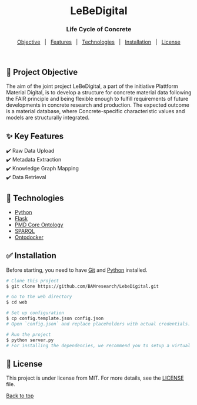 <h1 align="center">LeBeDigital</h1>
<h3 align="center">Life Cycle of Concrete</h3>


<p align="center">
  <a href="#dart-project-objective">Objective</a> &#xa0; | &#xa0; 
  <a href="#sparkles-key-features">Features</a> &#xa0; | &#xa0;
  <a href="#rocket-technologies">Technologies</a> &#xa0; | &#xa0;
  <a href="#white_check_mark-installation">Installation</a> &#xa0; | &#xa0;
  <a href="#memo-license">License</a> 
</p>

<br>

## :dart: Project Objective ##

The aim of the joint project LeBeDigital, a part of the initiative Plattform Material Digital, is to develop a structure for concrete material data following the FAIR principle and being flexible enough to fulfill requirements of future developments in concrete research and production. The expected outcome is a material database, where Concrete-specific characteristic values and models are structurally integrated.

## :sparkles: Key Features ##

:heavy_check_mark: Raw Data Upload\
:heavy_check_mark: Metadata Extraction\
:heavy_check_mark: Knowledge Graph Mapping\
:heavy_check_mark: Data Retrieval

## :rocket: Technologies ##

- [Python](https://www.python.org)
- [Flask](https://flask.palletsprojects.com/)
- [PMD Core Ontology](https://github.com/materialdigital/core-ontology)
- [SPARQL](https://www.w3.org/TR/sparql11-query/)
- [Ontodocker](https://materialdigital.github.io/pmd-server/pages/services/onto-docker/)


## :white_check_mark: Installation ##

Before starting, you need to have [Git](https://git-scm.com) and [Python](https://www.python.org) installed.


```bash
# Clone this project
$ git clone https://github.com/BAMresearch/LebeDigital.git

# Go to the web directory
$ cd web

# Set up configuration
$ cp config.template.json config.json 
# Open `config.json` and replace placeholders with actual credentials.

# Run the project
$ python server.py
# For installing the dependencies, we recommend you to setup a virtual environment first.

```

## :memo: License ##

This project is under license from MIT. For more details, see the [LICENSE](LICENSE) file.


<a href="#top">Back to top</a>
